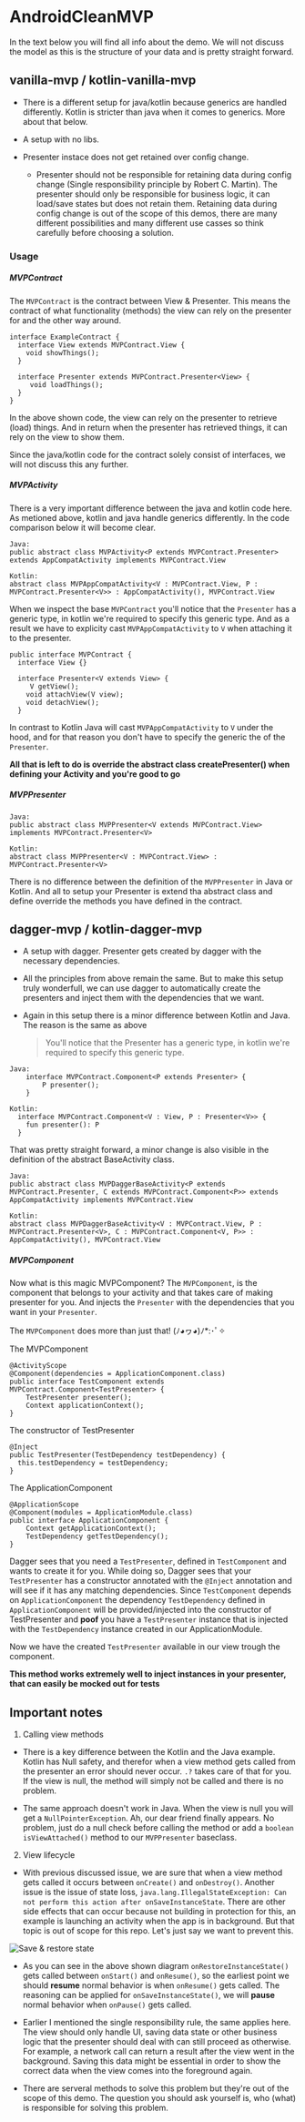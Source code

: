 # AndroidCleanMVP

In the text below you will find all info about the demo.
We will not discuss the model as this is the structure of your data and is pretty straight forward.

## vanilla-mvp / kotlin-vanilla-mvp

* There is a different setup for java/kotlin because generics are handled differently. Kotlin is stricter than java when it comes to generics.  More about that below.

* A setup with no libs.

* Presenter instace does not get retained over config change.
  * Presenter should not be responsible for retaining data during config change (Single responsibility principle by Robert C. Martin). The presenter should only be responsible for business logic, it can load/save states but does not retain them. Retaining data during config change is out of the scope of this demos, there are many different possibilities and many different use casses so think carefully before choosing a solution.

### Usage
##### MVPContract
  The `MVPContract` is the contract between View & Presenter. This means the contract of what functionality (methods) the view can rely on the presenter for and the other way around.
```
interface ExampleContract {
  interface View extends MVPContract.View {
    void showThings();
  }
  
  interface Presenter extends MVPContract.Presenter<View> {
     void loadThings();
  }
}
```
  In the above shown code, the view can rely on the presenter to retrieve (load) things. And in return when the presenter has retrieved things, it can rely on the view to show them.
  
  Since the java/kotlin code for the contract solely consist of interfaces, we will not discuss this any further.
  
##### MVPActivity

There is a very important difference between the java and kotlin code here. As metioned above, kotlin and java handle generics differently. In the code comparison below it will become clear.
```
Java: 
public abstract class MVPActivity<P extends MVPContract.Presenter> extends AppCompatActivity implements MVPContract.View

Kotlin:
abstract class MVPAppCompatActivity<V : MVPContract.View, P : MVPContract.Presenter<V>> : AppCompatActivity(), MVPContract.View
```
When we inspect the base `MVPContract` you'll notice that the `Presenter` has a generic type, in kotlin we're required to specify this generic type. And as a result we have to explicity cast `MVPAppCompatActivity` to `V` when attaching it to the presenter.
```
public interface MVPContract {
  interface View {}

  interface Presenter<V extends View> {
     V getView();
    void attachView(V view);
    void detachView();
  }
```

In contrast to Kotlin Java will cast `MVPAppCompatActivity` to `V` under the hood, and for that reason you don't have to specify the generic the of the `Presenter`.

**All that is left to do is override the abstract class createPresenter() when defining your Activity and you're good to go**

##### MVPPresenter

```
Java: 
public abstract class MVPPresenter<V extends MVPContract.View> implements MVPContract.Presenter<V> 

Kotlin:
abstract class MVPPresenter<V : MVPContract.View> : MVPContract.Presenter<V>
```

There is no difference between the definition of the `MVPPresenter` in Java or Kotlin. And all to setup your Presenter is extend tha abstract class and define override the methods you have defined in the contract.


## dagger-mvp / kotlin-dagger-mvp

* A setup with dagger. Presenter gets created by dagger with the necessary dependencies.

* All the principles from above remain the same. But to make this setup truly wonderfull, we can use dagger to automatically create the presenters and inject them with the dependencies that we want.

* Again in this setup there is a minor difference between Kotlin and Java. The reason is the same as above
  >You'll notice that the Presenter has a generic type, in kotlin we're required to specify this generic type.

```
Java:
    interface MVPContract.Component<P extends Presenter> {
        P presenter();
    }

Kotlin:
  interface MVPContract.Component<V : View, P : Presenter<V>> {
    fun presenter(): P
  }
```

That was pretty straight forward, a minor change is also visible in the definition of the abstract BaseActivity class.

```
Java:
public abstract class MVPDaggerBaseActivity<P extends MVPContract.Presenter, C extends MVPContract.Component<P>> extends AppCompatActivity implements MVPContract.View 
  
Kotlin:
abstract class MVPDaggerBaseActivity<V : MVPContract.View, P : MVPContract.Presenter<V>, C : MVPContract.Component<V, P>> : AppCompatActivity(), MVPContract.View
```

##### MVPComponent

Now what is this magic MVPComponent?
The `MVPComponent`, is the component that belongs to your activity and that takes care of making presenter for you. And injects the `Presenter` with the dependencies that you want in your `Presenter`.

The `MVPComponent` does more than just that! (ﾉ◕ヮ◕)ﾉ*:･ﾟ✧

The MVPComponent
```
@ActivityScope
@Component(dependencies = ApplicationComponent.class)
public interface TestComponent extends MVPContract.Component<TestPresenter> {
    TestPresenter presenter();
    Context applicationContext();
}
```

The constructor of TestPresenter
```
@Inject
public TestPresenter(TestDependency testDependency) {
  this.testDependency = testDependency;
}
```

The ApplicationComponent
```
@ApplicationScope
@Component(modules = ApplicationModule.class)
public interface ApplicationComponent {
    Context getApplicationContext();
    TestDependency getTestDependency();
}
```

Dagger sees that you need a `TestPresenter`, defined in `TestComponent` and wants to create it for you. While doing so, Dagger sees that your `TestPresenter` has a constructor annotated with the `@Inject` annotation and will see if it has any matching dependencies. Since `TestComponent` depends on `ApplicationComponent` the dependency `TestDependency` defined in `ApplicationComponent` will be provided/injected into the constructor of TestPresenter and **poof** you have a `TestPresenter` instance that is injected with the `TestDependency` instance created in our ApplicationModule.

Now we have the created `TestPresenter` available in our view trough the component.

**This method works extremely well to inject instances in your presenter, that can easily be mocked out for tests**

## Important notes

1. Calling view methods
 * There is a key difference between the Kotlin and the Java example. Kotlin has Null safety, and therefor when a view method gets called from the presenter an error should never occur. `.?` takes care of that for you. If the view is null, the method will simply not be called and there is no problem.
 
 * The same approach doesn't work in Java. When the view is null you will get a `NullPointerException`. Ah, our dear friend finally appears. No problem, just do a null check before calling the method or add a `boolean isViewAttached()` method to our `MVPPresenter` baseclass.

2. View lifecycle
 * With previous discussed issue, we are sure that when a view method gets called it occurs between `onCreate()` and `onDestroy()`. Another issue is the issue of state loss, `java.lang.IllegalStateException: Can not perform this action after onSaveInstanceState`. There are other side effects that can occur because not building in protection for this, an example is launching an activity when the app is in background. But that topic is out of scope for this repo. Let's just say we want to prevent this.
 
 <img src="/save&restore-state.png" alt="Save & restore state">

 * As you can see in the above shown diagram `onRestoreInstanceState()` gets called between `onStart()` and `onResume()`, so the earliest point we should **resume** normal behavior is when `onResume()` gets called. The reasoning can be applied for `onSaveInstanceState()`, we will **pause** normal behavior when `onPause()` gets called.
 
 * Earlier I mentioned the single responsibility rule, the same applies here. The view should only handle UI, saving data state or other business logic that the presenter should deal with can still proceed as otherwise. For example, a network call can return a result after the view went in the background. Saving this data might be essential in order to show the correct data when the view comes into the foreground again.
 
 * There are serveral methods to solve this problem but they're out of the scope of this demo. The question you should ask yourself is, who (what) is responsible for solving this problem.
